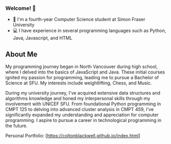 ### Welcome! 👋

- 🏫 I'm a fourth-year Computer Science student at Simon Fraser University
- 💻 I have experience in several programming languages such as Python, Java, Javascript, and HTML

## About Me

My programming journey began in North Vancouver during high school, where I delved into the basics of JavaScript and Java. These initial courses ignited my passion for programming, leading me to pursue a Bachelor of Science at SFU. My interests include weightlifting, Chess, and Music.


During my university journey, I've acquired extensive data structures and algorithms knowledge and honed my interpersonal skills through my involvement with UNICEF SFU. From foundational Python programming in CMPT 125 to delving into advanced cluster analysis in CMPT 459, I've significantly expanded my understanding and appreciation for computer programming. I aspire to pursue a career in technological programming in the future.

Personal Portfolio: [https://coltonblackwell.github.io/index.html]
